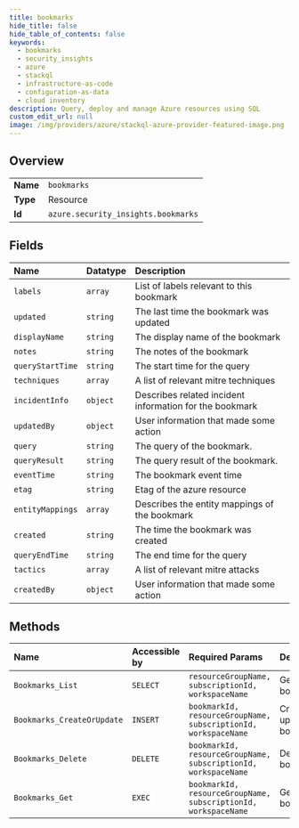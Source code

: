```yaml
---
title: bookmarks
hide_title: false
hide_table_of_contents: false
keywords:
  - bookmarks
  - security_insights
  - azure    
  - stackql
  - infrastructure-as-code
  - configuration-as-data
  - cloud inventory
description: Query, deploy and manage Azure resources using SQL
custom_edit_url: null
image: /img/providers/azure/stackql-azure-provider-featured-image.png
---
```

  
    

## Overview
<table><tbody>
<tr><td><b>Name</b></td><td><code>bookmarks</code></td></tr>
<tr><td><b>Type</b></td><td>Resource</td></tr>
<tr><td><b>Id</b></td><td><code>azure.security_insights.bookmarks</code></td></tr>
</tbody></table>

## Fields
| Name | Datatype | Description |
|:-----|:---------|:------------|
| `labels` | `array` | List of labels relevant to this bookmark |
| `updated` | `string` | The last time the bookmark was updated |
| `displayName` | `string` | The display name of the bookmark |
| `notes` | `string` | The notes of the bookmark |
| `queryStartTime` | `string` | The start time for the query |
| `techniques` | `array` | A list of relevant mitre techniques |
| `incidentInfo` | `object` | Describes related incident information for the bookmark |
| `updatedBy` | `object` | User information that made some action |
| `query` | `string` | The query of the bookmark. |
| `queryResult` | `string` | The query result of the bookmark. |
| `eventTime` | `string` | The bookmark event time |
| `etag` | `string` | Etag of the azure resource |
| `entityMappings` | `array` | Describes the entity mappings of the bookmark |
| `created` | `string` | The time the bookmark was created |
| `queryEndTime` | `string` | The end time for the query |
| `tactics` | `array` | A list of relevant mitre attacks |
| `createdBy` | `object` | User information that made some action |
## Methods
| Name | Accessible by | Required Params | Description |
|:-----|:--------------|:----------------|:------------|
| `Bookmarks_List` | `SELECT` | `resourceGroupName, subscriptionId, workspaceName` | Gets all bookmarks. |
| `Bookmarks_CreateOrUpdate` | `INSERT` | `bookmarkId, resourceGroupName, subscriptionId, workspaceName` | Creates or updates the bookmark. |
| `Bookmarks_Delete` | `DELETE` | `bookmarkId, resourceGroupName, subscriptionId, workspaceName` | Delete the bookmark. |
| `Bookmarks_Get` | `EXEC` | `bookmarkId, resourceGroupName, subscriptionId, workspaceName` | Gets a bookmark. |
